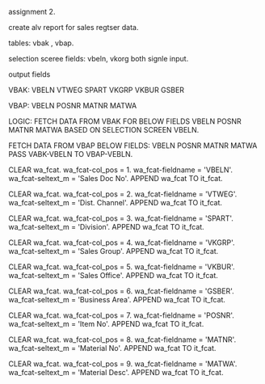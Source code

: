 



assignment 2.

create alv report for sales regtser data.

tables: vbak , vbap.

selection sceree fields: vbeln, vkorg both signle input.

output fields

VBAK:
    VBELN
    VTWEG
    SPART
    VKGRP
    VKBUR
    GSBER

VBAP:
    VBELN
    POSNR
    MATNR
    MATWA

LOGIC:
    FETCH DATA FROM VBAK FOR BELOW FIELDS
    VBELN
    POSNR
    MATNR
    MATWA BASED ON SELECTION SCREEN VBELN.

FETCH DATA FROM VBAP BELOW FIELDS:
    VBELN
    POSNR
    MATNR
    MATWA
    PASS VABK-VBELN TO VBAP-VEBLN.










CLEAR wa_fcat.
wa_fcat-col_pos   = 1.
wa_fcat-fieldname = 'VBELN'.
wa_fcat-seltext_m = 'Sales Doc No'.
APPEND wa_fcat TO it_fcat.

CLEAR wa_fcat.
wa_fcat-col_pos   = 2.
wa_fcat-fieldname = 'VTWEG'.
wa_fcat-seltext_m = 'Dist. Channel'.
APPEND wa_fcat TO it_fcat.

CLEAR wa_fcat.
wa_fcat-col_pos   = 3.
wa_fcat-fieldname = 'SPART'.
wa_fcat-seltext_m = 'Division'.
APPEND wa_fcat TO it_fcat.

CLEAR wa_fcat.
wa_fcat-col_pos   = 4.
wa_fcat-fieldname = 'VKGRP'.
wa_fcat-seltext_m = 'Sales Group'.
APPEND wa_fcat TO it_fcat.

CLEAR wa_fcat.
wa_fcat-col_pos   = 5.
wa_fcat-fieldname = 'VKBUR'.
wa_fcat-seltext_m = 'Sales Office'.
APPEND wa_fcat TO it_fcat.

CLEAR wa_fcat.
wa_fcat-col_pos   = 6.
wa_fcat-fieldname = 'GSBER'.
wa_fcat-seltext_m = 'Business Area'.
APPEND wa_fcat TO it_fcat.

CLEAR wa_fcat.
wa_fcat-col_pos   = 7.
wa_fcat-fieldname = 'POSNR'.
wa_fcat-seltext_m = 'Item No'.
APPEND wa_fcat TO it_fcat.

CLEAR wa_fcat.
wa_fcat-col_pos   = 8.
wa_fcat-fieldname = 'MATNR'.
wa_fcat-seltext_m = 'Material No'.
APPEND wa_fcat TO it_fcat.

CLEAR wa_fcat.
wa_fcat-col_pos   = 9.
wa_fcat-fieldname = 'MATWA'.
wa_fcat-seltext_m = 'Material Desc'.
APPEND wa_fcat TO it_fcat.
